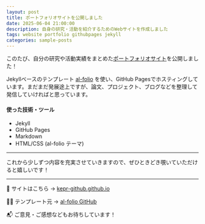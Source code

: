 ```yaml
---
layout: post
title: ポートフォリオサイトを公開しました
date: 2025-06-04 21:00:00
description: 自身の研究・活動を紹介するためのWebサイトを作成しました
tags: website portfolio githubpages jekyll
categories: sample-posts
---
```


このたび、自分の研究や活動実績をまとめた[ポートフォリオサイト](https://kepr-github.github.io)を公開しました！

Jekyllベースのテンプレート [al-folio](https://github.com/alshedivat/al-folio) を使い、GitHub Pagesでホスティングしています。まだまだ発展途上ですが、論文、プロジェクト、ブログなどを整理して発信していければと思っています。

#### 使った技術・ツール

- Jekyll
- GitHub Pages
- Markdown
- HTML/CSS (al-folio テーマ)

---

これから少しずつ内容を充実させていきますので、ぜひときどき覗いていただけると嬉しいです！

---

🎯 サイトはこちら → [kepr-github.github.io](https://yourusername.github.io)

👨‍💻 テンプレート元 → [al-folio GitHub](https://github.com/alshedivat/al-folio)

📬 ご意見・ご感想などもお待ちしています！
